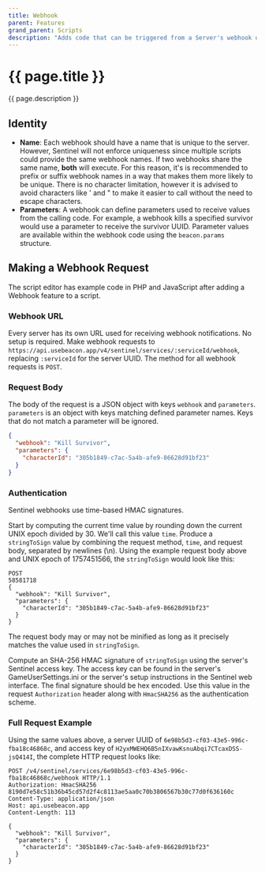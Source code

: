 ```yaml
---
title: Webhook
parent: Features
grand_parent: Scripts
description: "Adds code that can be triggered from a Server's webhook url, useful for executing Sentinel code from outside Sentinel, such as by a website or Discord bot."
---
```

# {{ page.title }}

{{ page.description }}

## Identity

- **Name**: Each webhook should have a name that is unique to the server. However, Sentinel will not enforce uniqueness since multiple scripts could provide the same webhook names. If two webhooks share the same name, **both** will execute. For this reason, it's is recommended to prefix or suffix webhook names in a way that makes them more likely to be unique. There is no character limitation, however it is advised to avoid characters like ' and " to make it easier to call without the need to escape characters.
- **Parameters**: A webhook can define parameters used to receive values from the calling code. For example, a webhook kills a specified survivor would use a parameter to receive the survivor UUID. Parameter values are available within the webhook code using the `beacon.params` structure.

## Making a Webhook Request

The script editor has example code in PHP and JavaScript after adding a Webhook feature to a script.

### Webhook URL

Every server has its own URL used for receiving webhook notifications. No setup is required. Make webhook requests to `https://api.usebeacon.app/v4/sentinel/services/:serviceId/webhook`, replacing `:serviceId` for the server UUID. The method for all webhook requests is `POST`.

### Request Body

The body of the request is a JSON object with keys `webhook` and `parameters`. `parameters` is an object with keys matching defined parameter names. Keys that do not match a parameter will be ignored.

```json
{
  "webhook": "Kill Survivor",
  "parameters": {
    "characterId": "305b1849-c7ac-5a4b-afe9-86628d91bf23"
  }
}
```

### Authentication

Sentinel webhooks use time-based HMAC signatures.

Start by computing the current time value by rounding down the current UNIX epoch divided by 30. We'll call this value `time`. Produce a `stringToSign` value by combining the request method, `time`, and request body, separated by newlines (\n). Using the example request body above and UNIX epoch of 1757451566, the `stringToSign` would look like this:

```text
POST
58581718
{
  "webhook": "Kill Survivor",
  "parameters": {
    "characterId": "305b1849-c7ac-5a4b-afe9-86628d91bf23"
  }
}
```

The request body may or may not be minified as long as it precisely matches the value used in `stringToSign`.

Compute an SHA-256 HMAC signature of `stringToSign` using the server's Sentinel access key. The access key can be found in the server's GameUserSettings.ini or the server's setup instructions in the Sentinel web interface. The final signature should be hex encoded. Use this value in the request `Authorization` header along with `HmacSHA256` as the authentication scheme.

### Full Request Example

Using the same values above, a server UUID of `6e98b5d3-cf03-43e5-996c-fba18c46868c`, and access key of `H2yxMWEHQ6B5nIXvawKsnuAbqi7CTcaxDSS-jsQ414I`, the complete HTTP request looks like:

```http
POST /v4/sentinel/services/6e98b5d3-cf03-43e5-996c-fba18c46868c/webhook HTTP/1.1
Authorization: HmacSHA256 8190d7e58c51b36b45cd57d2f4c8113ae5aa0c70b3806567b30c77d0f636160c
Content-Type: application/json
Host: api.usebeacon.app
Content-Length: 113

{
  "webhook": "Kill Survivor",
  "parameters": {
    "characterId": "305b1849-c7ac-5a4b-afe9-86628d91bf23"
  }
}
```
